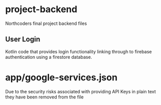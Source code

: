 # project-backend
Northcoders final project backend files

## User Login

Kotlin code that provides login functionality linking through to firebase authentication using a firestore database.

# app/google-services.json

Due to the security risks associated with providing API Keys in plain text they have been removed from the file
